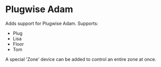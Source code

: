 # Plugwise Adam

Adds support for Plugwise Adam. Supports:

* Plug
* Lisa
* Floor
* Tom

A special 'Zone' device can be added to control an entire zone at once.